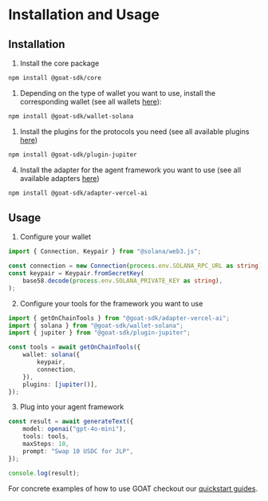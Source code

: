 # Installation and Usage

## Installation

1. Install the core package

```bash
npm install @goat-sdk/core
```

1. Depending on the type of wallet you want to use, install the corresponding wallet (see all wallets [here](https://github.com/goat-sdk/goat/tree/main#chains-and-wallets)):

```bash
npm install @goat-sdk/wallet-solana
```

1. Install the plugins for the protocols you need (see all available plugins [here](https://github.com/goat-sdk/goat/tree/main#tools))

```bash
npm install @goat-sdk/plugin-jupiter
```

4. Install the adapter for the agent framework you want to use (see all available adapters [here](https://github.com/goat-sdk/goat/tree/main#agent-frameworks))

```bash
npm install @goat-sdk/adapter-vercel-ai
```

## Usage

1. Configure your wallet

```typescript
import { Connection, Keypair } from "@solana/web3.js";

const connection = new Connection(process.env.SOLANA_RPC_URL as string);
const keypair = Keypair.fromSecretKey(
    base58.decode(process.env.SOLANA_PRIVATE_KEY as string),
);
```

2. Configure your tools for the framework you want to use

```typescript
import { getOnChainTools } from "@goat-sdk/adapter-vercel-ai";
import { solana } from "@goat-sdk/wallet-solana";
import { jupiter } from "@goat-sdk/plugin-jupiter";

const tools = await getOnChainTools({
    wallet: solana({
        keypair,
        connection,
    }),
    plugins: [jupiter()],
});
```

3. Plug into your agent framework

```typescript
const result = await generateText({
    model: openai("gpt-4o-mini"),
    tools: tools,
    maxSteps: 10,
    prompt: "Swap 10 USDC for JLP",
});

console.log(result);
```

For concrete examples of how to use GOAT checkout our [quickstart guides](https://github.com/goat-sdk/goat/tree/main#-quickstarts).

